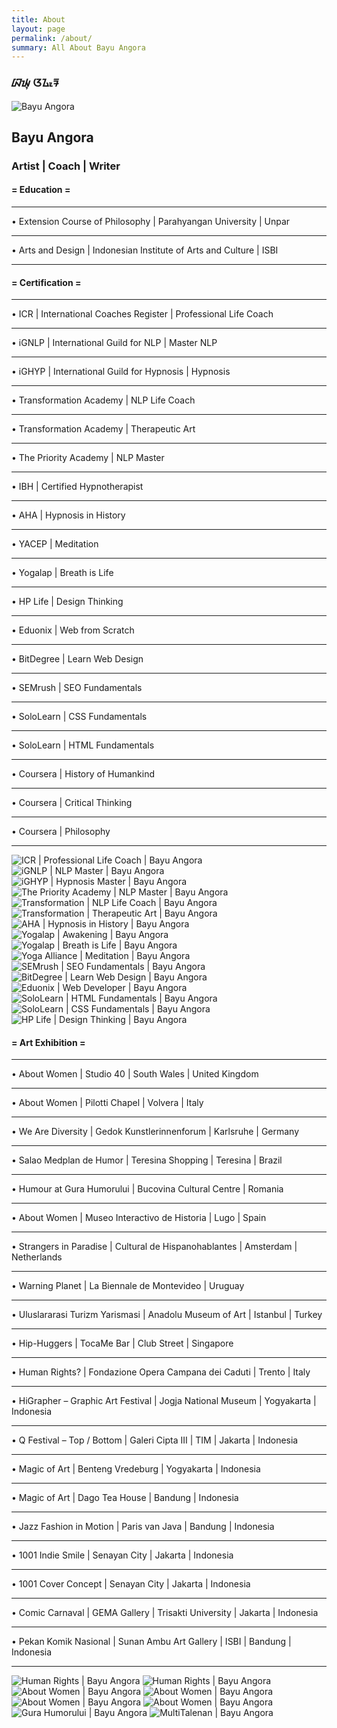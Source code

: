```yaml
---
title: About
layout: page
permalink: /about/
summary: All About Bayu Angora
---
```


<section class="box">
<div class="content">
<h3 class="center">ᮘᮚᮥ ᮃᮍᮧᮛ</h3>
<img class="profile" alt="Bayu Angora" src="https://angora.id/bayuangora.webp">
<h2 class="center">Bayu Angora</h2>
<h3 class="center">Artist | Coach | Writer</h3>
</div>
</section>

<section class="box">
<div class="title">
<h4 class="center">= Education =</h4>
</div>
<div class="content">
<hr>
<p>• Extension Course of Philosophy | Parahyangan University | Unpar</p>
<hr>
<p>• Arts and Design | Indonesian Institute of Arts and Culture | ISBI</p>
<hr>
</div>
</section>

<section class="box">
<div class="title">
<h4 class="center">= Certification =</h4>
</div>
<div class="content">
<hr>
<p>• ICR | International Coaches Register | Professional Life Coach</p>
<hr>
<p>• iGNLP | International Guild for NLP | Master NLP</p>
<hr>
<p>• iGHYP | International Guild for Hypnosis | Hypnosis</p>
<hr>
<p>• Transformation Academy | NLP Life Coach</p>
<hr>
<p>• Transformation Academy | Therapeutic Art</p>
<hr>
<p>• The Priority Academy | NLP Master</p>
<hr>
<p>• IBH | Certified Hypnotherapist</p>
<hr>
<p>• AHA | Hypnosis in History</p>
<hr>
<p>• YACEP | Meditation</p>
<hr>
<p>• Yogalap | Breath is Life</p>
<hr>
<p>• HP Life | Design Thinking</p>
<hr>
<p>• Eduonix | Web from Scratch</p>
<hr>
<p>• BitDegree | Learn Web Design</p>
<hr>
<p>• SEMrush | SEO Fundamentals</p>
<hr>
<p>• SoloLearn | CSS Fundamentals</p>
<hr>
<p>• SoloLearn | HTML Fundamentals</p>
<hr>
<p>• Coursera | History of Humankind</p>
<hr>
<p>• Coursera | Critical Thinking</p>
<hr>
<p>• Coursera | Philosophy</p>
<hr>
</div>
<div class="gallery">
<img class="big" tabindex="0"
alt="ICR | Professional Life Coach | Bayu Angora"
src="https://ik.imagekit.io/angora/certificate/icr-professional-life-coach.webp">
<img class="half" tabindex="0"
alt="iGNLP | NLP Master | Bayu Angora"
src="https://ik.imagekit.io/angora/certificate/ignlp-nlp-master.webp">
<img class="half" tabindex="0"
alt="iGHYP | Hypnosis Master | Bayu Angora"
src="https://ik.imagekit.io/angora/certificate/ighyp-hypnosis-master.webp">
<img class="big" tabindex="0"
alt="The Priority Academy | NLP Master | Bayu Angora"
src="https://ik.imagekit.io/angora/certificate/priority-academy-nlp-master.webp">
<img class="half" tabindex="0"
alt="Transformation | NLP Life Coach | Bayu Angora"
src="https://ik.imagekit.io/angora/certificate/transformation-nlp-life-coach.webp">
<img class="half" tabindex="0"
alt="Transformation | Therapeutic Art | Bayu Angora"
src="https://ik.imagekit.io/angora/certificate/transformation-therapeutic-art.webp">
<img class="big" tabindex="0"
alt="AHA | Hypnosis in History | Bayu Angora"
src="https://ik.imagekit.io/angora/certificate/aha-hypnosis-in-history.webp">
<img class="half" tabindex="0"
alt="Yogalap | Awakening | Bayu Angora"
src="https://ik.imagekit.io/angora/certificate/yogalap-awakening.webp">
<img class="half" tabindex="0"
alt="Yogalap | Breath is Life | Bayu Angora"
src="https://ik.imagekit.io/angora/certificate/yogalap-breathwork.webp">
<img class="big" tabindex="0"
alt="Yoga Alliance | Meditation | Bayu Angora"
src="https://ik.imagekit.io/angora/certificate/yoga-alliance-meditation.webp">
<img class="half" tabindex="0"
alt="SEMrush | SEO Fundamentals | Bayu Angora"
src="https://ik.imagekit.io/angora/certificate/semrush-seo-fundamentals.webp">
<img class="half" tabindex="0"
alt="BitDegree | Learn Web Design | Bayu Angora"
src="https://ik.imagekit.io/angora/certificate/bitdegree-learn-web-design.webp">
<img class="big" tabindex="0"
alt="Eduonix | Web Developer | Bayu Angora"
src="https://ik.imagekit.io/angora/certificate/eduonix-web-developer.webp">
<img class="half" tabindex="0"
alt="SoloLearn | HTML Fundamentals | Bayu Angora"
src="https://ik.imagekit.io/angora/certificate/sololearn-html-fundamentals.webp">
<img class="half" tabindex="0"
alt="SoloLearn | CSS Fundamentals | Bayu Angora"
src="https://ik.imagekit.io/angora/certificate/sololearn-css-fundamentals.webp">
<img class="big" tabindex="0"
alt="HP Life | Design Thinking | Bayu Angora"
src="https://ik.imagekit.io/angora/certificate/hp-life-design-thinking.webp">
</div>
</section>

<section class="box">
<div class="title">
<h4 class="center">= Art Exhibition =</h4>
</div>
<div class="content">
<hr>
<p>• About Women | Studio 40 | South Wales | United Kingdom</p>
<hr>
<p>• About Women | Pilotti Chapel | Volvera | Italy</p>
<hr>
<p>• We Are Diversity | Gedok Kunstlerinnenforum | Karlsruhe | Germany</p>
<hr>
<p>• Salao Medplan de Humor | Teresina Shopping | Teresina | Brazil</p>
<hr>
<p>• Humour at Gura Humorului | Bucovina Cultural Centre | Romania</p>
<hr>
<p>• About Women | Museo Interactivo de Historia | Lugo | Spain</p>
<hr>
<p>• Strangers in Paradise | Cultural de Hispanohablantes | Amsterdam | Netherlands</p>
<hr>
<p>• Warning Planet | La Biennale de Montevideo | Uruguay</p>
<hr>
<p>• Uluslararasi Turizm Yarismasi | Anadolu Museum of Art | Istanbul | Turkey</p>
<hr>
<p>• Hip-Huggers | TocaMe Bar | Club Street | Singapore</p>
<hr>
<p>• Human Rights? | Fondazione Opera Campana dei Caduti | Trento | Italy</p>
<hr>
<p>• HiGrapher – Graphic Art Festival | Jogja National Museum | Yogyakarta | Indonesia</p>
<hr>
<p>• Q Festival – Top / Bottom | Galeri Cipta III | TIM | Jakarta | Indonesia</p>
<hr>
<p>• Magic of Art | Benteng Vredeburg | Yogyakarta | Indonesia</p>
<hr>
<p>• Magic of Art | Dago Tea House | Bandung | Indonesia</p>
<hr>
<p>• Jazz Fashion in Motion | Paris van Java | Bandung | Indonesia</p>
<hr>
<p>• 1001 Indie Smile | Senayan City | Jakarta | Indonesia</p>
<hr>
<p>• 1001 Cover Concept | Senayan City | Jakarta | Indonesia</p>
<hr>
<p>• Comic Carnaval | GEMA Gallery | Trisakti University | Jakarta | Indonesia</p>
<hr>
<p>• Pekan Komik Nasional | Sunan Ambu Art Gallery | ISBI | Bandung | Indonesia</p>
<hr>
</div>
<div class="gallery">
<img class="big" tabindex="0"
alt="Human Rights | Bayu Angora"
src="https://ik.imagekit.io/angora/event/human-rights-01.webp">
<img class="big" tabindex="0"
alt="Human Rights | Bayu Angora"
src="https://ik.imagekit.io/angora/event/human-rights-00.webp">
<img class="half" tabindex="0"
alt="About Women | Bayu Angora"
src="https://ik.imagekit.io/angora/event/about-women-02.webp">
<img class="half" tabindex="0"
alt="About Women | Bayu Angora"
src="https://ik.imagekit.io/angora/event/about-women-05.webp">
<img class="half" tabindex="0"
alt="About Women | Bayu Angora"
src="https://ik.imagekit.io/angora/event/about-women-04.webp">
<img class="half" tabindex="0"
alt="About Women | Bayu Angora"
src="https://ik.imagekit.io/angora/event/about-women-03.webp">
<img class="big" tabindex="0"
alt="Gura Humorului | Bayu Angora"
src="https://ik.imagekit.io/angora/event/gura-humorului.webp">
<img class="big" tabindex="0"
alt="MultiTalenan | Bayu Angora"
src="https://ik.imagekit.io/angora/event/multitalenan.webp">
</div>
</section>
